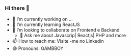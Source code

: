 ### Hi there 👋

- 🔭 I’m currently working on ...
- 🌱 I’m currently learning  ReactJS
- 👯 I’m looking to collaborate on  Frontend e Backend
  - 💬 Ask me about  Javascrip| Reactjs| PHP and more
- 📫 How to reach me:  Visite -me no Linkedin       
- 😄 Pronouns:  GAMBBOY         
    
